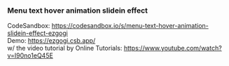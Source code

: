 ### Menu text hover animation slidein effect
CodeSandbox: https://codesandbox.io/s/menu-text-hover-animation-slidein-effect-ezgogi <br/>
Demo: https://ezgogi.csb.app/ <br/>
w/ the video tutorial by Online Tutorials: https://www.youtube.com/watch?v=I90no1eQ45E
